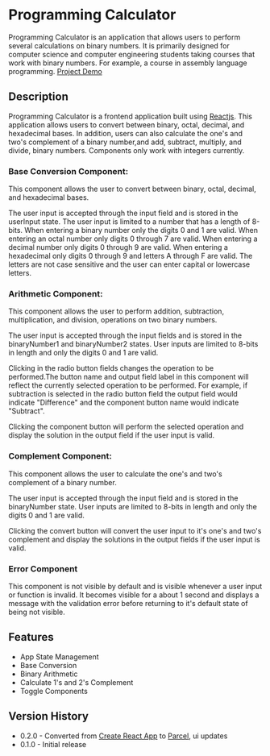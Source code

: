 # Programming Calculator

Programming Calculator is an application that allows users to perform several calculations on binary numbers. It is primarily designed for computer science and computer engineering students taking courses that work with binary numbers. For example, a course in assembly language programming. [Project Demo](https://programming-calculator.netlify.app/)

## Description

Programming Calculator is a frontend application built using [Reactjs](https://react.dev/). This application allows users to convert between binary, octal, decimal, and hexadecimal bases. In addition, users can also calculate the one's and two's complement of a binary number,and add, subtract, multiply, and divide, binary numbers. Components only work with integers currently.

### Base Conversion Component:

This component allows the user to convert between binary, octal, decimal, and hexadecimal bases.

The user input is accepted through the input field and is stored in the userInput state. The user input is limited to a number that has a length of 8-bits. When entering a binary number only the digits 0 and 1 are valid. When entering an octal number only digits 0 through 7 are valid. When entering a decimal number only digits 0 through 9 are valid. When entering a hexadecimal only digits 0 through 9 and letters A through F are valid. The letters are not case sensitive and the user can enter capital or lowercase letters.

### Arithmetic Component:

This component allows the user to perform addition, subtraction, multiplication, and division, operations on two binary numbers.

The user input is accepted through the input fields and is stored in the binaryNumber1 and binaryNumber2 states. User inputs are limited to 8-bits in length and only the digits 0 and 1 are valid.

Clicking in the radio button fields changes the operation to be performed.The button name and output field label in this component will reflect the currently selected operation to be performed. For example, if subtraction is selected in the radio button field the output field would indicate "Difference" and the component button name would indicate "Subtract".

Clicking the component button will perform the selected operation and display the solution in the output field if the user input is valid.

### Complement Component:

This component allows the user to calculate the one's and two's complement of a binary number.

The user input is accepted through the input field and is stored in the binaryNumber state. User inputs are limited to 8-bits in length and only the digits 0 and 1 are valid.

Clicking the convert button will convert the user input to it's one's and two's complement and display the solutions in the output fields if the user input is valid.

### Error Component

This component is not visible by default and is visible whenever a user input or function is invalid. It becomes visible for a about 1 second and displays a message with the validation error before returning to it's default state of being not visible.

## Features

- App State Management
- Base Conversion
- Binary Arithmetic
- Calculate 1's and 2's Complement
- Toggle Components

## Version History

- 0.2.0 - Converted from [Create React App](https://create-react-app.dev/docs/getting-started/) to [Parcel](https://parceljs.org/docs/), ui updates
- 0.1.0 - Initial release
